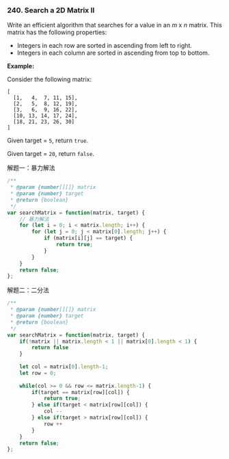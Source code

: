 ### 240. Search a 2D Matrix II

Write an efficient algorithm that searches for a value in an *m* x *n* matrix. This matrix has the following properties:

-   Integers in each row are sorted in ascending from left to right.
-   Integers in each column are sorted in ascending from top to bottom.

**Example:**

Consider the following matrix:

```
[
  [1,   4,  7, 11, 15],
  [2,   5,  8, 12, 19],
  [3,   6,  9, 16, 22],
  [10, 13, 14, 17, 24],
  [18, 21, 23, 26, 30]
]
```

Given target = `5`, return `true`.

Given target = `20`, return `false`.



解题一：暴力解法

~~~js
/**
 * @param {number[][]} matrix
 * @param {number} target
 * @return {boolean}
 */
var searchMatrix = function(matrix, target) {
    // 暴力解法
    for (let i = 0; i < matrix.length; i++) {
        for (let j = 0; j < matrix[0].length; j++) {
            if (matrix[i][j] == target) {
                return true;
            }
        }
    }
    return false;
};
~~~



解题二：二分法

~~~js
/**
 * @param {number[][]} matrix
 * @param {number} target
 * @return {boolean}
 */
var searchMatrix = function(matrix, target) {
    if(!matrix || matrix.length < 1 || matrix[0].length < 1) {
        return false
    }
    
    let col = matrix[0].length-1;
    let row = 0;
    
    while(col >= 0 && row <= matrix.length-1) {
        if(target == matrix[row][col]) {
            return true;
        } else if(target < matrix[row][col]) {
            col --
        } else if(target > matrix[row][col]) {
            row ++
        }
    }
    return false;
};
~~~

